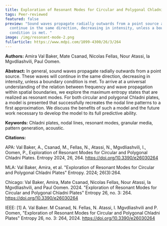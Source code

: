 ```yaml
---
title: Exploration of Resonant Modes for Circular and Polygonal Chladni Plates
tags: Peer-reviewed
featured: false
preview: "Sound waves propagate radially outwards from a point source and
  continue in the same direction, decreasing in intensity, unless a boundary
  condition is met. "
image: /img/resonant-mode-2.png
fullarticle: https://www.mdpi.com/1099-4300/26/3/264
---
```

**Authors:**  Amira Val Baker, Mate Csanad, Nicolas Fellas, Nour Atassi, Ia Mgvdliashvili, Paul Oomen.

**Abstract:** In general, sound waves propagate radially outwards from a point source. These waves will continue in the same direction, decreasing in intensity, unless a boundary condition is met. To arrive at a universal understanding of the relation between frequency and wave propagation within spatial boundaries, we explore the maximum entropy states that are realized as resonant modes. For both circular and polygonal Chladni plates, a model is presented that successfully recreates the nodal line patterns to a first approximation. We discuss the benefits of such a model and the future work necessary to develop the model to its full predictive ability.

**Keywords:** Chladni plates, nodal lines, resonant modes, granular media, pattern generation, acoustic.

**Citations:**

APA: Val Baker, A., Csanad, M., Fellas, N., Atassi, N., Mgvdliashvili, I., Oomen, P., Exploration of Resonant Modes for Circular and Polygonal Chladni Plates. Entropy 2024, 26, 264. https://doi.org/10.3390/e26030264

MLA: Val Baker, Amira, et al. "Exploration of Resonant Modes for Circular and Polygonal Chladni Plates" Entropy. 2024; 26(3):264. 

Chicago: Val Baker, Amira, Mate Csanad, Nicolas Fellas, Nour Atassi, Ia Mgvdliashvili, and Paul Oomen. 2024. "Exploration of Resonant Modes for Circular and Polygonal Chladni Plates" Entropy 26, no. 3: 264. https://doi.org/10.3390/e26030264

IEEE: \[1] A. Val Baker. M Csanad, N. Fellas, N. Atassi, I. Mgvdliashvili and P. Oomen, "Exploration of Resonant Modes for Circular and Polygonal Chladni Plates" Entropy 26, no. 3: 264, 2024. https://doi.org/10.3390/e26030264
